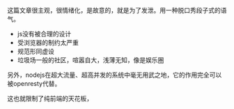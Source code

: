 这篇文章很主观，很情绪化，是故意的，就是为了发泄。用一种脱口秀段子式的语气。

- js没有被合理的设计
- 受浏览器的制约太严重
- 规范形同虚设
- 垃圾场一般的社区，喧嚣自大，浅薄无知，像是娱乐圈

另外，nodejs在超大流量、超高并发的系统中毫无用武之地，它的作用完全可以被openresty代替。

这也就限制了纯前端的天花板，